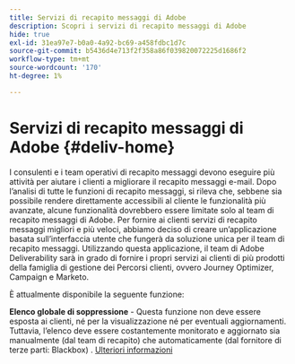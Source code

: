 ```yaml
---
title: Servizi di recapito messaggi di Adobe
description: Scopri i servizi di recapito messaggi di Adobe
hide: true
exl-id: 31ea97e7-b0a0-4a92-bc69-a458fdbc1d7c
source-git-commit: b5436d4e713f2f358a86f039820072225d1686f2
workflow-type: tm+mt
source-wordcount: '170'
ht-degree: 1%

---
```


# Servizi di recapito messaggi di Adobe {#deliv-home}

I consulenti e i team operativi di recapito messaggi devono eseguire più attività per aiutare i clienti a migliorare il recapito messaggi e-mail. Dopo l’analisi di tutte le funzioni di recapito messaggi, si rileva che, sebbene sia possibile rendere direttamente accessibili al cliente le funzionalità più avanzate, alcune funzionalità dovrebbero essere limitate solo al team di recapito messaggi di Adobe. Per fornire ai clienti servizi di recapito messaggi migliori e più veloci, abbiamo deciso di creare un’applicazione basata sull’interfaccia utente che fungerà da soluzione unica per il team di recapito messaggi. Utilizzando questa applicazione, il team di Adobe Deliverability sarà in grado di fornire i propri servizi ai clienti di più prodotti della famiglia di gestione dei Percorsi clienti, ovvero Journey Optimizer, Campaign e Marketo.

È attualmente disponibile la seguente funzione:

**Elenco globale di soppressione** - Questa funzione non deve essere esposta ai clienti, né per la visualizzazione né per eventuali aggiornamenti. Tuttavia, l’elenco deve essere costantemente monitorato e aggiornato sia manualmente (dal team di recapito) che automaticamente (dal fornitore di terze parti: Blackbox) . [Ulteriori informazioni](global-suppression-list.md)
